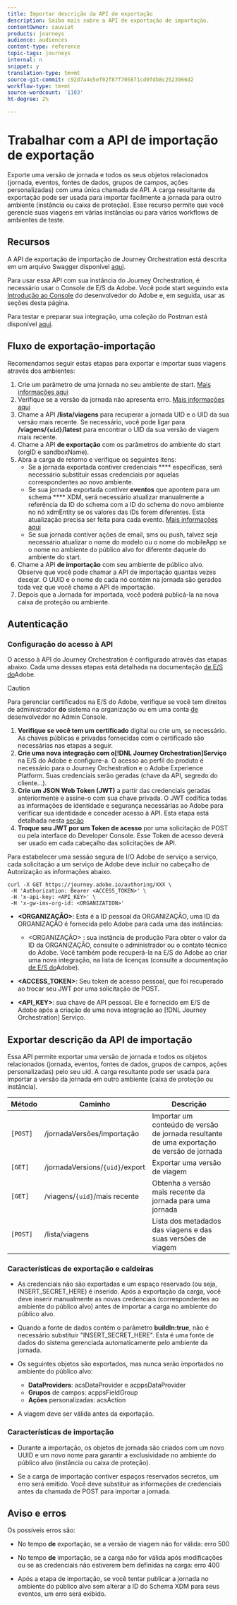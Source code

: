 ```yaml
---
title: Importar descrição da API de exportação
description: Saiba mais sobre a API de exportação de importação.
contentOwner: sauviat
products: journeys
audience: audiences
content-type: reference
topic-tags: journeys
internal: n
snippet: y
translation-type: tm+mt
source-git-commit: c92d7a4e5ef02f87f705871cd0fdb8c2523966d2
workflow-type: tm+mt
source-wordcount: '1103'
ht-degree: 2%

---
```



# Trabalhar com a API de importação de exportação

Exporte uma versão de jornada e todos os seus objetos relacionados (jornada, eventos, fontes de dados, grupos de campos, ações personalizadas) com uma única chamada de API. A carga resultante da exportação pode ser usada para importar facilmente a jornada para outro ambiente (instância ou caixa de proteção).
Esse recurso permite que você gerencie suas viagens em várias instâncias ou para vários workflows de ambientes de teste.


## Recursos

A API de exportação de importação de Journey Orchestration está descrita em um arquivo Swagger disponível [aqui](https://adobedocs.github.io/JourneyAPI/docs/).

Para usar essa API com sua instância do Journey Orchestration, é necessário usar o Console de E/S da Adobe. Você pode start seguindo esta [Introdução ao Console](https://www.adobe.io/apis/experienceplatform/console/docs.html#!AdobeDocs/adobeio-console/master/getting-started.md) do desenvolvedor do Adobe e, em seguida, usar as seções desta página.

Para testar e preparar sua integração, uma coleção do Postman está disponível [aqui](https://raw.githubusercontent.com/AdobeDocs/JourneyAPI/master/postman-collections/Journey-Orchestration_Export-import-API_postman-collection.json).


## Fluxo de exportação-importação

Recomendamos seguir estas etapas para exportar e importar suas viagens através dos ambientes:

1. Crie um parâmetro de uma jornada no seu ambiente de start. [Mais informações aqui](https://docs.adobe.com/content/help/pt-BR/journeys/using/building-journeys/about-journey-building/journey.html)
1. Verifique se a versão da jornada não apresenta erro. [Mais informações aqui](https://docs.adobe.com/content/help/en/journeys/using/building-journeys/testing-the-journey.html)
1. Chame a API **/lista/viagens** para recuperar a jornada UID e o UID da sua versão mais recente. Se necessário, você pode ligar para **/viagens/`{uid}`/latest** para encontrar o UID da sua versão de viagem mais recente.
1. Chame a API **de exportação** com os parâmetros do ambiente do start (orgID e sandboxName).
1. Abra a carga de retorno e verifique os seguintes itens:
   * Se a jornada exportada contiver credenciais **** específicas, será necessário substituir essas credenciais por aquelas correspondentes ao novo ambiente.
   * Se sua jornada exportada contiver **eventos** que apontem para um schema **** XDM, será necessário atualizar manualmente a referência da ID do schema com a ID do schema do novo ambiente no nó xdmEntity se os valores das IDs forem diferentes. Esta atualização precisa ser feita para cada evento. [Mais informações aqui](https://docs.adobe.com/content/help/en/journeys/using/events-journeys/experience-event-schema.html)
   * Se sua jornada contiver ações de email, sms ou push, talvez seja necessário atualizar o nome do modelo ou o nome do mobileApp se o nome no ambiente do público alvo for diferente daquele do ambiente do start.
1. Chame a API **de importação** com seu ambiente de público alvo. Observe que você pode chamar a API de importação quantas vezes desejar. O UUID e o nome de cada nó contém na jornada são gerados toda vez que você chama a API de importação.
1. Depois que a Jornada for importada, você poderá publicá-la na nova caixa de proteção ou ambiente.


## Autenticação

### Configuração do acesso à API

O acesso à API do Journey Orchestration é configurado através das etapas abaixo. Cada uma dessas etapas está detalhada na documentação [de E/S do](https://www.adobe.io/authentication/auth-methods.html#!AdobeDocs/adobeio-auth/master/AuthenticationOverview/ServiceAccountIntegration.md)Adobe.

>[!CAUTION]
>
>Para gerenciar certificados na E/S do Adobe, verifique se você tem direitos de administrador <b>do</b> sistema na organização ou em uma conta [de](https://helpx.adobe.com/enterprise/using/manage-developers.html) desenvolvedor no Admin Console.

1. **Verifique se você tem um certificado** digital ou crie um, se necessário. As chaves públicas e privadas fornecidas com o certificado são necessárias nas etapas a seguir.
1. **Crie uma nova integração com o[!DNL Journey Orchestration]Serviço** na E/S do Adobe e configure-a. O acesso ao perfil do produto é necessário para o Journey Orchestration e o Adobe Experience Platform. Suas credenciais serão geradas (chave da API, segredo do cliente...).
1. **Crie um JSON Web Token (JWT)** a partir das credenciais geradas anteriormente e assine-o com sua chave privada. O JWT codifica todas as informações de identidade e segurança necessárias ao Adobe para verificar sua identidade e conceder acesso à API. Esta etapa está detalhada nesta [seção](https://www.adobe.io/authentication/auth-methods.html#!AdobeDocs/adobeio-auth/master/JWT/JWT.md)
1. **Troque seu JWT por um Token de acesso** por uma solicitação de POST ou pela interface do Developer Console. Esse Token de acesso deverá ser usado em cada cabeçalho das solicitações de API.

Para estabelecer uma sessão segura de I/O Adobe de serviço a serviço, cada solicitação a um serviço de Adobe deve incluir no cabeçalho de Autorização as informações abaixo.

```
curl -X GET https://journey.adobe.io/authoring/XXX \
 -H 'Authorization: Bearer <ACCESS_TOKEN>' \
 -H 'x-api-key: <API_KEY>' \
 -H 'x-gw-ims-org-id: <ORGANIZATION>'
```

* **&lt;ORGANIZAÇÃO>**: Esta é a ID pessoal da ORGANIZAÇÃO, uma ID da ORGANIZAÇÃO é fornecida pelo Adobe para cada uma das instâncias:

   * &lt;ORGANIZAÇÃO> : sua instância de produção
   Para obter o valor da ID da ORGANIZAÇÃO, consulte o administrador ou o contato técnico do Adobe. Você também pode recuperá-la na E/S do Adobe ao criar uma nova integração, na lista de licenças (consulte a documentação [de E/S do](https://www.adobe.io/authentication.html)Adobe).

* **&lt;ACCESS_TOKEN>**: Seu token de acesso pessoal, que foi recuperado ao trocar seu JWT por uma solicitação de POST.

* **&lt;API_KEY>**: sua chave de API pessoal. Ele é fornecido em E/S de Adobe após a criação de uma nova integração ao [!DNL Journey Orchestration] Serviço.



## Exportar descrição da API de importação

Essa API permite exportar uma versão de jornada e todos os objetos relacionados (jornada, eventos, fontes de dados, grupos de campos, ações personalizadas) pelo seu uid.
A carga resultante pode ser usada para importar a versão da jornada em outro ambiente (caixa de proteção ou instância).

| Método | Caminho | Descrição |
|---|---|---|
| `[POST]` | /jornadaVersões/importação | Importar um conteúdo de versão de jornada resultante de uma exportação de versão de jornada |
| `[GET]` | /jornadaVersions/`{uid}`/export | Exportar uma versão de viagem |
| `[GET]` | /viagens/`{uid}`/mais recente | Obtenha a versão mais recente da jornada para uma jornada |
| `[POST]` | /lista/viagens | Lista dos metadados das viagens e das suas versões de viagem |


### Características de exportação e caldeiras

* As credenciais não são exportadas e um espaço reservado (ou seja, INSERT_SECRET_HERE) é inserido.
Após a exportação da carga, você deve inserir manualmente as novas credenciais (correspondentes ao ambiente do público alvo) antes de importar a carga no ambiente do público alvo.

* Quando a fonte de dados contém o parâmetro **buildIn:true**, não é necessário substituir &quot;INSERT_SECRET_HERE&quot;. Esta é uma fonte de dados do sistema gerenciada automaticamente pelo ambiente da jornada.

* Os seguintes objetos são exportados, mas nunca serão importados no ambiente do público alvo:
   * **DataProviders**:  acsDataProvider e acppsDataProvider
   * **Grupos** de campos: acppsFieldGroup
   * **Ações** personalizadas: acsAction

* A viagem deve ser válida antes da exportação.

### Características de importação

* Durante a importação, os objetos de jornada são criados com um novo UUID e um novo nome para garantir a exclusividade no ambiente do público alvo (instância ou caixa de proteção).

* Se a carga de importação contiver espaços reservados secretos, um erro será emitido. Você deve substituir as informações de credenciais antes da chamada de POST para importar a jornada.

## Aviso e erros

Os possíveis erros são:

* No tempo **de** exportação, se a versão de viagem não for válida: erro 500

* No tempo **de** importação, se a carga não for válida após modificações ou se as credenciais não estiverem bem definidas na carga: erro 400

* Após a etapa de importação, se você tentar publicar a jornada no ambiente do público alvo sem alterar a ID do Schema XDM para seus eventos, um erro será exibido.

